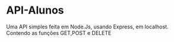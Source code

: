 # API-Alunos
Uma API simples feita em Node.Js, usando Express, em localhost. Contendo as funções GET,POST e DELETE
